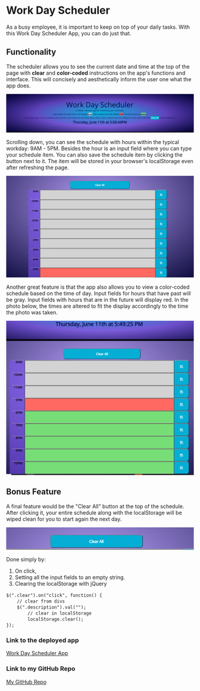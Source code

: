 # Work Day Scheduler

As a busy employee, it is important to keep on top of your daily tasks. With this Work Day Scheduler App, you can do just that. 


## Functionality
The scheduler allows you to see the current date and time at the top of the page with **clear** and **color-coded** instructions on the app's functions and interface. This will concisely and aesthetically inform the user one what the app does.

![Scheduler-Date Photo](/assets/schedule-top.png)

Scrolling down, you can see the schedule with hours within the typical workday: 9AM - 5PM. Besides the hour is an input field where you can type your schedule item. You can also save the schedule item by clicking the button next to it.  The item will be stored in your browser's localStorage even after refreshing the page.

![Scheduler Photo](/assets/scheduler.png)



Another great feature is that the app also allows you to view a color-coded schedule based on the time of day. Input fields for hours that have past will be gray. Input fields with hours that are in the future will display red. In the photo below, the times are altered to fit the display accordingly to the time the photo was taken.

![Scheduler Photo](/assets/time-colors.png)



## Bonus Feature
A final feature would be the "Clear All" button at the top of the schedule. After clicking it, your entire schedule along with the localStorage will be wiped clean for you to start again the next day. 

![Scheduler Photo](/assets/clear.png)

Done simply by:

1. On click,
2. Setting all the input fields to an empty string.
3. Clearing the localStorage with jQuery

``` JS
$(".clear").on("click", function() {
    // clear from divs
    $(".description").val("");
        // clear in localStorage
        localStorage.clear();
});
```

### Link to the deployed app
[Work Day Scheduler App](https://kairora.github.io/Work-Day-Scheduler-Hw5/)

### Link to my GitHub Repo
[My GitHub Repo](https://github.com/kairora/Work-Day-Scheduler-Hw5)

